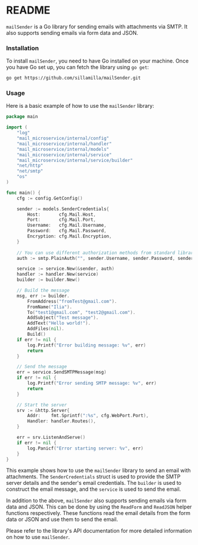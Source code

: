 # README

`mailSender` is a Go library for sending emails with attachments via SMTP. It also supports sending emails via form data and JSON.

### Installation

To install `mailSender`, you need to have Go installed on your machine. Once you have Go set up, you can fetch the library using `go get`:

```bash
go get https://github.com/sillamilla/mailSender.git
```

### Usage

Here is a basic example of how to use the `mailSender` library:

```go
package main

import (
    "log"
    "mail_microservice/internal/config"
    "mail_microservice/internal/handler"
    "mail_microservice/internal/models"
    "mail_microservice/internal/service"
    "mail_microservice/internal/service/builder"
    "net/http"
    "net/smtp"
    "os"
)

func main() {
    cfg := config.GetConfig()

    sender := models.SenderCredentials{
        Host:       cfg.Mail.Host,
        Port:       cfg.Mail.Port,
        Username:   cfg.Mail.Username,
        Password:   cfg.Mail.Password,
        Encryption: cfg.Mail.Encryption,
    }
	
	// You can use different authorization methods from standard library (CRAMMD5Auth)
    auth := smtp.PlainAuth("", sender.Username, sender.Password, sender.Host)

    service := service.New(&sender, auth)
    handler := handler.New(service)
    builder := builder.New()

    // Build the message
    msg, err := builder.
        FromAddress("fromTest@gmail.com").
        FromName("Ilia").
        To("test1@gmail.com", "test2@gmail.com").
        AddSubject("Test message").
        AddText("Hello world!").
        AddFiles(nil).
        Build()
    if err != nil {
        log.Printf("Error building message: %v", err)
        return
    }

    // Send the message
    err = service.SendSMTPMessage(msg)
    if err != nil {
        log.Printf("Error sending SMTP message: %v", err)
        return
    }

    // Start the server
    srv := &http.Server{
        Addr:    fmt.Sprintf(":%s", cfg.WebPort.Port),
        Handler: handler.Routes(),
    }

    err = srv.ListenAndServe()
    if err != nil {
        log.Panicf("Error starting server: %v", err)
    }
}
```

This example shows how to use the `mailSender` library to send an email with attachments. The `SenderCredentials` struct is used to provide the SMTP server details and the sender's email credentials. The `builder` is used to construct the email message, and the `service` is used to send the email.

In addition to the above, `mailSender` also supports sending emails via form data and JSON. This can be done by using the `ReadForm` and `ReadJSON` helper functions respectively. These functions read the email details from the form data or JSON and use them to send the email.

Please refer to the library's API documentation for more detailed information on how to use `mailSender`.